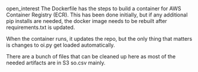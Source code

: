 open_interest
The Dockerfile has the steps to build a container for AWS Container Registry (ECR). This has been done initially, but if any additional pip installs are needed, the docker image needs to be rebuilt after requirements.txt is updated.

When the container runs, it updates the repo, but the only thing that matters is changes to oi.py get loaded automatically.

There are a bunch of files that can be cleaned up here as most of the needed artifacts are in S3 so.csv mainly.
